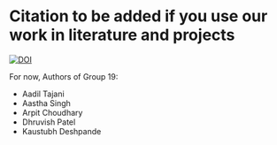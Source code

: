 # Citation to be added if you use our work in literature and projects
[![DOI](https://zenodo.org/badge/528490949.svg)](https://zenodo.org/badge/latestdoi/528490949)

For now, Authors of Group 19:
- Aadil Tajani
- Aastha Singh
- Arpit Choudhary
- Dhruvish Patel
- Kaustubh Deshpande
